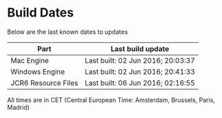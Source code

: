 # Build Dates

Below are the last known dates to updates

Part | Last build update
-----|-----
Mac Engine | Last built: 02 Jun 2016; 20:03:37
Windows Engine | Last built: 02 Jun 2016; 20:41:33
JCR6 Resource Files | Last built: 06 Jun 2016; 02:16:55
All times are in CET (Central European Time: Amsterdam, Brussels, Paris, Madrid)



